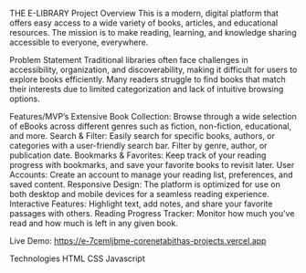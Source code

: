 THE E-LIBRARY
Project Overview
 This is a modern, digital platform that offers easy access to a wide variety of books, articles, and educational resources. The mission is to make reading, learning, and knowledge sharing accessible to everyone, everywhere.

Problem Statement
Traditional libraries often face challenges in accessibility, organization, and discoverability, making it difficult for users to explore books efficiently. Many readers struggle to find books that match their interests due to limited categorization and lack of intuitive browsing options.

Features/MVP’s
Extensive Book Collection: Browse through a wide selection of eBooks across different genres such as fiction, non-fiction, educational, and more.
Search & Filter: Easily search for specific books, authors, or categories with a user-friendly search bar. Filter by genre, author, or publication date.
Bookmarks & Favorites: Keep track of your reading progress with bookmarks, and save your favorite books to revisit later.
User Accounts: Create an account to manage your reading list, preferences, and saved content.
Responsive Design: The platform is optimized for use on both desktop and mobile devices for a seamless reading experience.
Interactive Features: Highlight text, add notes, and share your favorite passages with others.
Reading Progress Tracker: Monitor how much you’ve read and how much is left in any given book.

Live Demo:  https://e-7cemljbme-corenetabithas-projects.vercel.app


Technologies
HTML
CSS
Javascript
